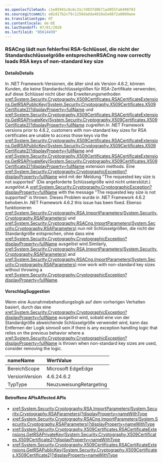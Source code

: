 ```yaml
---
ms.openlocfilehash: c1e85941c8c6c31c7d937d0671ad955fa6490783
ms.sourcegitcommit: e02d17b2cf9c1258dadda4810a5e6072a0089aee
ms.translationtype: HT
ms.contentlocale: de-DE
ms.lasthandoff: 07/01/2020
ms.locfileid: "85614439"
---
```

### <a name="rsacng-now-correctly-loads-rsa-keys-of-non-standard-key-size"></a><span data-ttu-id="31b3d-101">RSACng lädt nun fehlerfrei RSA-Schlüssel, die nicht der Standardschlüsselgröße entsprechen</span><span class="sxs-lookup"><span data-stu-id="31b3d-101">RSACng now correctly loads RSA keys of non-standard key size</span></span>

#### <a name="details"></a><span data-ttu-id="31b3d-102">Details</span><span class="sxs-lookup"><span data-stu-id="31b3d-102">Details</span></span>

<span data-ttu-id="31b3d-103">In .NET Framework-Versionen, die älter sind als Version 4.6.2, können Kunden, die keine Standardschlüsselgrößen für RSA-Zertifikate verwenden, auf diese Schlüssel nicht über die Erweiterungsmethoden <xref:System.Security.Cryptography.X509Certificates.RSACertificateExtensions.GetRSAPublicKey(System.Security.Cryptography.X509Certificates.X509Certificate2)?displayProperty=fullName> und <xref:System.Security.Cryptography.X509Certificates.RSACertificateExtensions.GetRSAPrivateKey(System.Security.Cryptography.X509Certificates.X509Certificate2)?displayProperty=fullName> zugreifen.</span><span class="sxs-lookup"><span data-stu-id="31b3d-103">In .NET Framework versions prior to 4.6.2, customers with non-standard key sizes for RSA certificates are unable to access those keys via the <xref:System.Security.Cryptography.X509Certificates.RSACertificateExtensions.GetRSAPublicKey(System.Security.Cryptography.X509Certificates.X509Certificate2)?displayProperty=fullName> and <xref:System.Security.Cryptography.X509Certificates.RSACertificateExtensions.GetRSAPrivateKey(System.Security.Cryptography.X509Certificates.X509Certificate2)?displayProperty=fullName> extension methods.</span></span>  <span data-ttu-id="31b3d-104">Eine <xref:System.Security.Cryptography.CryptographicException?displayProperty=fullName> wird mit der Meldung &quot;The requested key size is not supported&quot; (Die angeforderte Schlüsselgröße wird nicht unterstützt.) ausgelöst.</span><span class="sxs-lookup"><span data-stu-id="31b3d-104">A <xref:System.Security.Cryptography.CryptographicException?displayProperty=fullName> with the message &quot;The requested key size is not supported&quot; is thrown.</span></span> <span data-ttu-id="31b3d-105">Dieses Problem wurde in .NET Framework 4.6.2 behoben.</span><span class="sxs-lookup"><span data-stu-id="31b3d-105">In .NET Framework 4.6.2 this issue has been fixed.</span></span> <span data-ttu-id="31b3d-106">Ebenso funktionieren <xref:System.Security.Cryptography.RSA.ImportParameters(System.Security.Cryptography.RSAParameters)> und <xref:System.Security.Cryptography.RSACng.ImportParameters(System.Security.Cryptography.RSAParameters)> nun mit Schlüsselgrößen, die nicht der Standardgröße entsprechen, ohne dass eine <xref:System.Security.Cryptography.CryptographicException?displayProperty=fullName> ausgelöst wird.</span><span class="sxs-lookup"><span data-stu-id="31b3d-106">Similarly, <xref:System.Security.Cryptography.RSA.ImportParameters(System.Security.Cryptography.RSAParameters)> and <xref:System.Security.Cryptography.RSACng.ImportParameters(System.Security.Cryptography.RSAParameters)> now work with non-standard key sizes without throwing a <xref:System.Security.Cryptography.CryptographicException?displayProperty=fullName>.</span></span>

#### <a name="suggestion"></a><span data-ttu-id="31b3d-107">Vorschlag</span><span class="sxs-lookup"><span data-stu-id="31b3d-107">Suggestion</span></span>

<span data-ttu-id="31b3d-108">Wenn eine Ausnahmebehandlungslogik auf dem vorherigen Verhalten basiert, durch das eine <xref:System.Security.Cryptography.CryptographicException?displayProperty=fullName> ausgelöst wird, sobald eine von der Standardgröße abweichende Schlüsselgröße verwendet wird, kann das Entfernen der Logik sinnvoll sein.</span><span class="sxs-lookup"><span data-stu-id="31b3d-108">If there is any exception handling logic that relies on the previous behavior where a <xref:System.Security.Cryptography.CryptographicException?displayProperty=fullName> is thrown when non-standard key sizes are used, consider removing the logic.</span></span>

| <span data-ttu-id="31b3d-109">name</span><span class="sxs-lookup"><span data-stu-id="31b3d-109">Name</span></span>    | <span data-ttu-id="31b3d-110">Wert</span><span class="sxs-lookup"><span data-stu-id="31b3d-110">Value</span></span>       |
|:--------|:------------|
| <span data-ttu-id="31b3d-111">Bereich</span><span class="sxs-lookup"><span data-stu-id="31b3d-111">Scope</span></span>   | <span data-ttu-id="31b3d-112">Microsoft Edge</span><span class="sxs-lookup"><span data-stu-id="31b3d-112">Edge</span></span>        |
| <span data-ttu-id="31b3d-113">Version</span><span class="sxs-lookup"><span data-stu-id="31b3d-113">Version</span></span> | <span data-ttu-id="31b3d-114">4.6.2</span><span class="sxs-lookup"><span data-stu-id="31b3d-114">4.6.2</span></span>       |
| <span data-ttu-id="31b3d-115">Typ</span><span class="sxs-lookup"><span data-stu-id="31b3d-115">Type</span></span>    | <span data-ttu-id="31b3d-116">Neuzuweisung</span><span class="sxs-lookup"><span data-stu-id="31b3d-116">Retargeting</span></span> |

#### <a name="affected-apis"></a><span data-ttu-id="31b3d-117">Betroffene APIs</span><span class="sxs-lookup"><span data-stu-id="31b3d-117">Affected APIs</span></span>

- <xref:System.Security.Cryptography.RSA.ImportParameters(System.Security.Cryptography.RSAParameters)?displayProperty=nameWithType>
- <xref:System.Security.Cryptography.RSACng.ImportParameters(System.Security.Cryptography.RSAParameters)?displayProperty=nameWithType>
- <xref:System.Security.Cryptography.X509Certificates.RSACertificateExtensions.GetRSAPrivateKey(System.Security.Cryptography.X509Certificates.X509Certificate2)?displayProperty=nameWithType>
- <xref:System.Security.Cryptography.X509Certificates.RSACertificateExtensions.GetRSAPublicKey(System.Security.Cryptography.X509Certificates.X509Certificate2)?displayProperty=nameWithType>
